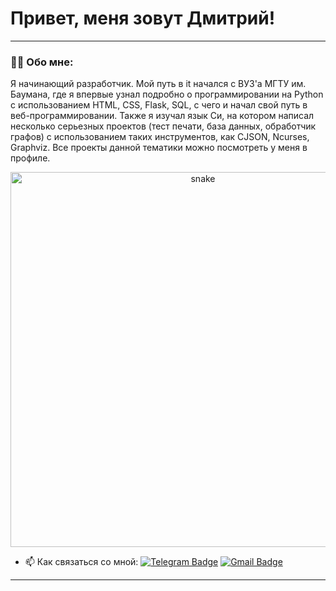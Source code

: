 
# Привет, меня зовут Дмитрий!

---

### :man_technologist: Обо мне:

Я начинающий разработчик. Мой путь в it начался с ВУЗ'а МГТУ им. Баумана, где я впервые узнал подробно о программировании на Python с использованием HTML, CSS, Flask, SQL, с чего и начал свой путь в веб-программировании. Также я изучал язык Си, на котором написал несколько серьезных проектов (тест печати, база данных, обработчик графов) с использованием таких инструментов, как CJSON, Ncurses, Graphviz. Все проекты данной тематики можно посмотреть у меня в профиле.

<p align="center">
 <img width="600" src="assets/github-snake.svg" alt="snake"/>
</p>

- :mailbox: Как связаться со мной: [![Telegram Badge](https://img.shields.io/badge/-bril_dmitry-blue?style=flat&logo=Telegram&logoColor=white)](https://t.me/brilllyant) [![Gmail Badge](https://img.shields.io/badge/-Gmail-red?style=flat&logo=Gmail&logoColor=white)](mailto:brildima1@gmail.com)

---
